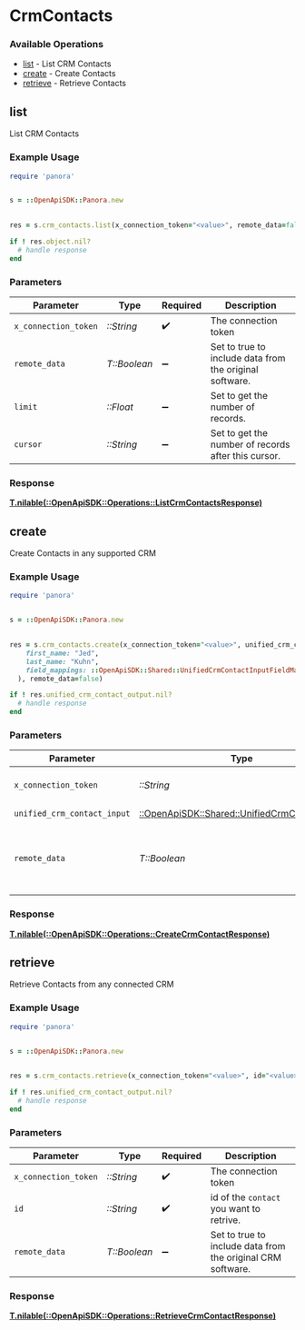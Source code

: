 # CrmContacts


### Available Operations

* [list](#list) - List CRM Contacts
* [create](#create) - Create Contacts
* [retrieve](#retrieve) - Retrieve Contacts

## list

List CRM Contacts

### Example Usage

```ruby
require 'panora'


s = ::OpenApiSDK::Panora.new

    
res = s.crm_contacts.list(x_connection_token="<value>", remote_data=false, limit=7685.78, cursor="<value>")

if ! res.object.nil?
  # handle response
end

```

### Parameters

| Parameter                                               | Type                                                    | Required                                                | Description                                             |
| ------------------------------------------------------- | ------------------------------------------------------- | ------------------------------------------------------- | ------------------------------------------------------- |
| `x_connection_token`                                    | *::String*                                              | :heavy_check_mark:                                      | The connection token                                    |
| `remote_data`                                           | *T::Boolean*                                            | :heavy_minus_sign:                                      | Set to true to include data from the original software. |
| `limit`                                                 | *::Float*                                               | :heavy_minus_sign:                                      | Set to get the number of records.                       |
| `cursor`                                                | *::String*                                              | :heavy_minus_sign:                                      | Set to get the number of records after this cursor.     |


### Response

**[T.nilable(::OpenApiSDK::Operations::ListCrmContactsResponse)](../../models/operations/listcrmcontactsresponse.md)**


## create

Create Contacts in any supported CRM

### Example Usage

```ruby
require 'panora'


s = ::OpenApiSDK::Panora.new

    
res = s.crm_contacts.create(x_connection_token="<value>", unified_crm_contact_input=::OpenApiSDK::Shared::UnifiedCrmContactInput.new(
    first_name: "Jed",
    last_name: "Kuhn",
    field_mappings: ::OpenApiSDK::Shared::UnifiedCrmContactInputFieldMappings.new(),
  ), remote_data=false)

if ! res.unified_crm_contact_output.nil?
  # handle response
end

```

### Parameters

| Parameter                                                                                     | Type                                                                                          | Required                                                                                      | Description                                                                                   |
| --------------------------------------------------------------------------------------------- | --------------------------------------------------------------------------------------------- | --------------------------------------------------------------------------------------------- | --------------------------------------------------------------------------------------------- |
| `x_connection_token`                                                                          | *::String*                                                                                    | :heavy_check_mark:                                                                            | The connection token                                                                          |
| `unified_crm_contact_input`                                                                   | [::OpenApiSDK::Shared::UnifiedCrmContactInput](../../models/shared/unifiedcrmcontactinput.md) | :heavy_check_mark:                                                                            | N/A                                                                                           |
| `remote_data`                                                                                 | *T::Boolean*                                                                                  | :heavy_minus_sign:                                                                            | Set to true to include data from the original CRM software.                                   |


### Response

**[T.nilable(::OpenApiSDK::Operations::CreateCrmContactResponse)](../../models/operations/createcrmcontactresponse.md)**


## retrieve

Retrieve Contacts from any connected CRM

### Example Usage

```ruby
require 'panora'


s = ::OpenApiSDK::Panora.new

    
res = s.crm_contacts.retrieve(x_connection_token="<value>", id="<value>", remote_data=false)

if ! res.unified_crm_contact_output.nil?
  # handle response
end

```

### Parameters

| Parameter                                                   | Type                                                        | Required                                                    | Description                                                 |
| ----------------------------------------------------------- | ----------------------------------------------------------- | ----------------------------------------------------------- | ----------------------------------------------------------- |
| `x_connection_token`                                        | *::String*                                                  | :heavy_check_mark:                                          | The connection token                                        |
| `id`                                                        | *::String*                                                  | :heavy_check_mark:                                          | id of the `contact` you want to retrive.                    |
| `remote_data`                                               | *T::Boolean*                                                | :heavy_minus_sign:                                          | Set to true to include data from the original CRM software. |


### Response

**[T.nilable(::OpenApiSDK::Operations::RetrieveCrmContactResponse)](../../models/operations/retrievecrmcontactresponse.md)**

